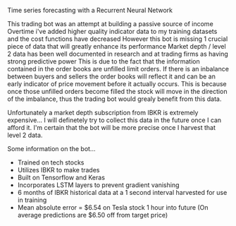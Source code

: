 Time series forecasting with a Recurrent Neural Network

This trading bot was an attempt at building a passive source of income
Overtime i've added higher quality indicator data to my training datasets and the cost functions have decreased
However this bot is missing 1 crucial piece of data that will greatly enhance its performance
Market depth / level 2 data has been well documented in research and at trading firms as having strong predictive power
This is due to the fact that the information contained in the order books are unfilled limit orders. If there is an inbalance
between buyers and sellers the order books will reflect it and can be an early indicator of price movement before it actually occurs.
This is because once those unfilled orders become filled the stock will move in the direction of the imbalance, thus the trading bot
would grealy benefit from this data.

Unfortunately a market depth subscription from IBKR is extremely expensive...
I will definetely try to collect this data in the future once I can afford it. I'm certain that the bot will be 
more precise once I harvest that level 2 data.


Some information on the bot...
 - Trained on tech stocks
 - Utilizes IBKR to make trades
 - Built on Tensorflow and Keras
 - Incorporates LSTM layers to prevent gradient vanishing
 - 6 months of IBKR historical data at a 1 second interval harvested for use in training
 - Mean absolute error = $6.54 on Tesla stock 1 hour into future (On average predictions are $6.50 off from target price)
